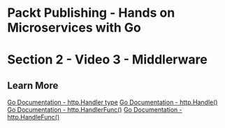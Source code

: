 # Packt Publishing - Hands on Microservices with Go
# Section 2 - Video 3 - Middlerware

## Learn More

[Go Documentation - http.Handler type](https://golang.org/pkg/net/http/#Handler)
[Go Documentation - http.Handle()](https://golang.org/pkg/net/http/#Handler)
[Go Documentation - http.HandlerFunc()](https://golang.org/pkg/net/http/#HandlerFunc)
[Go Documentation - http.HandleFunc()](https://golang.org/pkg/net/http/#HandleFunc)



